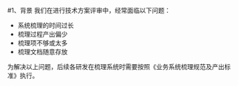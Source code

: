 #1、背景
我们在进行技术方案评审中，经常面临以下问题：
- 系统梳理的时间过长
- 梳理过程产出偏少
- 梳理项不够或太多
- 梳理文档随意存放

为解决以上问题，后续各研发在梳理系统时需要按照《业务系统梳理规范及产出标准》执行。